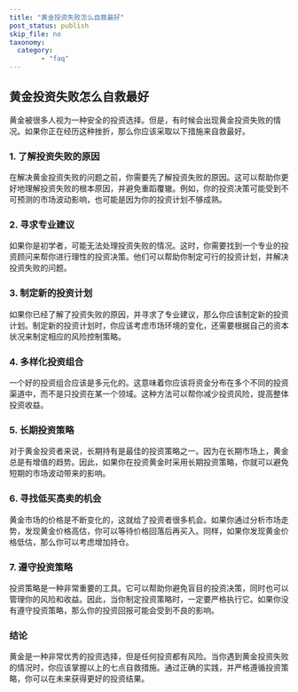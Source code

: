 ```yaml
---
title: "黄金投资失败怎么自救最好"
post_status: publish
skip_file: no
taxonomy:
  category:
        - "faq"
---
```


## 黄金投资失败怎么自救最好

黄金被很多人视为一种安全的投资选择。但是，有时候会出现黄金投资失败的情况。如果你正在经历这种挫折，那么你应该采取以下措施来自救最好。

### 1\. 了解投资失败的原因

在解决黄金投资失败的问题之前，你需要先了解投资失败的原因。这可以帮助你更好地理解投资失败的根本原因，并避免重蹈覆辙。例如，你的投资决策可能受到不可预测的市场波动影响，也可能是因为你的投资计划不够成熟。

### 2\. 寻求专业建议

如果你是初学者，可能无法处理投资失败的情况。这时，你需要找到一个专业的投资顾问来帮你进行理性的投资决策。他们可以帮助你制定可行的投资计划，并解决投资失败的问题。

### 3\. 制定新的投资计划

如果你已经了解了投资失败的原因，并寻求了专业建议，那么你应该制定新的投资计划。制定新的投资计划时，你应该考虑市场环境的变化，还需要根据自己的资本状况来制定相应的风险控制策略。

### 4\. 多样化投资组合

一个好的投资组合应该是多元化的。这意味着你应该将资金分布在多个不同的投资渠道中，而不是只投资在某一个领域。这种方法可以帮你减少投资风险，提高整体投资收益。

### 5\. 长期投资策略

对于黄金投资者来说，长期持有是最佳的投资策略之一。因为在长期市场上，黄金总是有增值的趋势。因此，如果你在投资黄金时采用长期投资策略，你就可以避免短期的市场波动带来的影响。

### 6\. 寻找低买高卖的机会

黄金市场的价格是不断变化的，这就给了投资者很多机会。如果你通过分析市场走势，发现黄金价格高估，你可以等待价格回落后再买入。同样，如果你发现黄金价格低估，那么你可以考虑增加持仓。

### 7\. 遵守投资策略

投资策略是一种非常重要的工具。它可以帮助你避免盲目的投资决策，同时也可以管理你的风险和收益。因此，当你制定投资策略时，一定要严格执行它。如果你没有遵守投资策略，那么你的投资回报可能会受到不良的影响。

### 结论

黄金是一种非常优秀的投资选择，但是任何投资都有风险。当你遇到黄金投资失败的情况时，你应该掌握以上的七点自救措施。通过正确的实践，并严格遵循投资策略，你可以在未来获得更好的投资结果。
